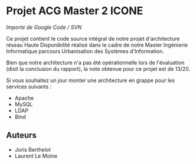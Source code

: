 # Projet ACG Master 2 ICONE

*Importé de Google Code / SVN*

Ce projet contient le code source intégral de notre projet d'architecture réseau Haute Disponibilité réalisé dans le cadre de notre Master Ingénierie Informatique parcours Urbanisation des Systèmes d'Information.

Bien que notre architecture n'a pas été opérationnelle lors de l'évaluation (dixit la conclusion du rapport), la note obtenue pour ce projet est de 13/20.

Si vous souhaitez un jour monter une architecture en grappe pour les services suivants :
 * Apache
 * MySQL
 * LDAP
 * Bind

## Auteurs
- Joris Berthelot
- Laurent Le Moine
